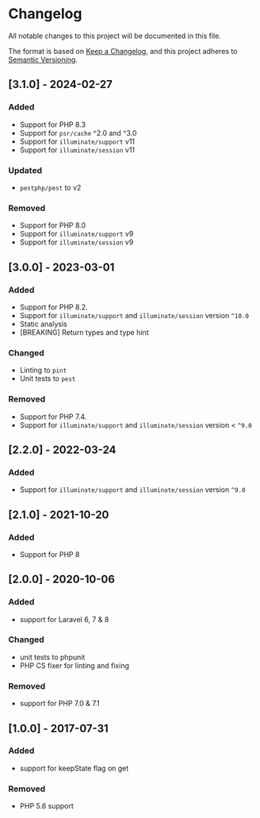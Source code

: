 # Changelog
All notable changes to this project will be documented in this file.

The format is based on [Keep a Changelog](https://keepachangelog.com/en/1.0.0/),
and this project adheres to [Semantic Versioning](https://semver.org/spec/v2.0.0.html).

## [3.1.0] - 2024-02-27
### Added
- Support for PHP 8.3
- Support for `psr/cache` ^2.0 and ^3.0
- Support for `illuminate/support` v11
- Support for `illuminate/session` v11

### Updated
- `pestphp/pest` to v2

### Removed
- Support for PHP 8.0
- Support for `illuminate/support` v9
- Support for `illuminate/session` v9

## [3.0.0] - 2023-03-01
### Added
- Support for PHP 8.2.
- Support for `illuminate/support` and `illuminate/session` version `^10.0`
- Static analysis
- [BREAKING] Return types and type hint

### Changed
- Linting to `pint`
- Unit tests to `pest`

### Removed
- Support for PHP 7.4.
- Support for `illuminate/support` and `illuminate/session` version < `^9.0`

## [2.2.0] - 2022-03-24
### Added
- Support for `illuminate/support` and `illuminate/session` version `^9.0`

## [2.1.0] - 2021-10-20
### Added
- Support for PHP 8

## [2.0.0] - 2020-10-06
### Added
- support for Laravel 6, 7 & 8

### Changed
- unit tests to phpunit
- PHP CS fixer for linting and fixing

### Removed
- support for PHP 7.0 & 7.1

## [1.0.0] - 2017-07-31
### Added
- support for keepState flag on get

### Removed
- PHP 5.6 support
